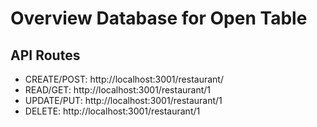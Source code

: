 # Overview Database for Open Table #

## API Routes ##

* CREATE/POST: http://localhost:3001/restaurant/
* READ/GET: http://localhost:3001/restaurant/1
* UPDATE/PUT: http://localhost:3001/restaurant/1
* DELETE: http://localhost:3001/restaurant/1

